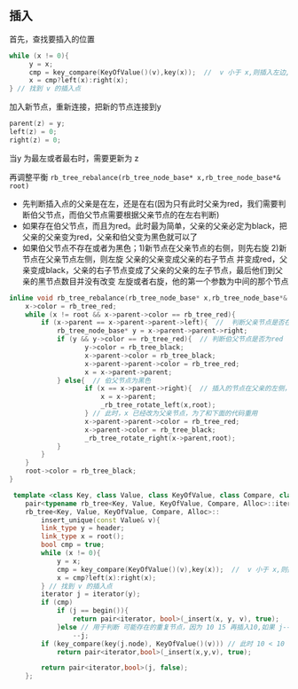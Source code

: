 
##  插入
首先，查找要插入的位置
```cpp
while (x != 0){
     y = x;
     cmp = key_compare(KeyOfValue()(v),key(x));  //  v 小于 x,则插入左边,否则放在右边
     x = cmp?left(x):right(x);
} // 找到 v 的插入点
```
加入新节点，重新连接，把新的节点连接到y
```cpp
parent(z) = y;
left(z) = 0;
right(z) = 0;
```
当y 为最左或者最右时，需要更新为 z

再调整平衡 `rb_tree_rebalance(rb_tree_node_base* x,rb_tree_node_base*& root)`
* 先判断插入点的父亲是在左，还是在右(因为只有此时父亲为red，我们需要判断伯父节点，而伯父节点需要根据父亲节点的在左右判断)
* 如果存在伯父节点，而且为red。此时最为简单，父亲的父亲必定为black，把父亲的父亲变为red，父亲和伯父变为黑色就可以了
* 如果伯父节点不存在或者为黑色；1)新节点在父亲节点的右侧，则先右旋 2)新节点在父亲节点左侧，则左旋 父亲的父亲变成父亲的右子节点
  并变成red，父亲变成black，父亲的右子节点变成了父亲的父亲的左子节点，最后他们到父亲的黑节点数目并没有改变
  左旋或者右旋，他的第一个参数为中间的那个节点

```cpp
inline void rb_tree_rebalance(rb_tree_node_base* x,rb_tree_node_base*& root){
    x->color = rb_tree_red;
    while (x != root && x->parent->color == rb_tree_red){
        if (x->parent == x->parent->parent->left){  //  判断父亲节点是否在左侧
            rb_tree_node_base* y = x->parent->parent->right;
            if (y && y->color == rb_tree_red){  // 判断伯父节点是否为red
                   y->color = rb_tree_black;
                   x->parent->color = rb_tree_black;
                   x->parent->parent->color = rb_tree_red;
                   x = x->parent->parent;
            } else{  // 伯父节点为黑色
                   if (x == x->parent->right){  // 插入的节点在父亲的左侧，需要左旋
                       x = x->parent;
                       _rb_tree_rotate_left(x,root);
                   } // 此时，x 已经改为父亲节点，为了和下面的代码重用
                   x->parent->parent->color = rb_tree_red;
                   x->parent->color = rb_tree_black;
                   _rb_tree_rotate_right(x->parent,root);
            }
        }
    }
    root->color = rb_tree_black;
}
```
```cpp
 template <class Key, class Value, class KeyOfValue, class Compare, class Alloc>
    pair<typename rb_tree<Key, Value, KeyOfValue, Compare, Alloc>::iterator,bool >
    rb_tree<Key, Value, KeyOfValue, Compare, Alloc>::
        insert_unique(const Value& v){
        link_type y = header;
        link_type x = root();
        bool cmp = true;
        while (x != 0){
            y = x;
            cmp = key_compare(KeyOfValue()(v),key(x));  //  v 小于 x,则插入左边,否则放在右边
            x = cmp?left(x):right(x);
        } // 找到 v 的插入点
        iterator j = iterator(y);
        if (cmp)
            if (j == begin()){
                return pair<iterator, bool>(_insert(x, y, v), true);
            }else // 用于判断 可能存在的重复节点，因为 10 15 再插入10,如果 j--必定为10
                --j;
        if (key_compare(key(j.node), KeyOfValue()(v))) // 此时 10 < 10 不成立，插入出错
            return pair<iterator,bool>(_insert(x,y,v), true);

        return pair<iterator,bool>(j, false);
    };
```

